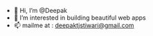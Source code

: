 - 👋 Hi, I’m @Deepak
- 👀 I’m interested in building beautiful web apps
- 📫 mailme at : deepaktjstiwari@gmail.com

<!---
Deepak0-01/Deepak0-01 is a ✨ special ✨ repository because its `README.md` (this file) appears on your GitHub profile.
You can click the Preview link to take a look at your changes.
--->
